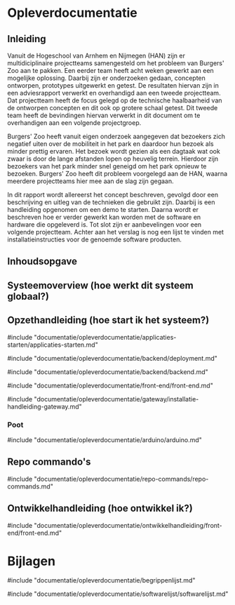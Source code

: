 # Opleverdocumentatie

## Inleiding
Vanuit de Hogeschool van Arnhem en Nijmegen (HAN) zijn er multidiciplinaire projectteams samengesteld om het probleem van Burgers' Zoo aan te pakken. Een eerder team heeft acht weken gewerkt aan een mogelijke oplossing. Daarbij zijn er onderzoeken gedaan, concepten ontworpen, prototypes uitgewerkt en getest. De resultaten hiervan zijn in een adviesrapport verwerkt en overhandigd aan een tweede projectteam. Dat projectteam heeft de focus gelegd op de technische haalbaarheid van de ontworpen concepten en dit ook op grotere schaal getest. Dit tweede team heeft de bevindingen hiervan verwerkt in dit document om te overhandigen aan een volgende projectgroep.

Burgers' Zoo heeft vanuit eigen onderzoek aangegeven dat bezoekers zich negatief uiten over de mobiliteit in het park en daardoor hun bezoek als minder prettig ervaren. Het bezoek wordt gezien als een dagtaak wat ook zwaar is door de lange afstanden lopen op heuvelig terrein. Hierdoor zijn bezoekers van het park minder snel geneigd om het park opnieuw te bezoeken. Burgers' Zoo heeft dit probleem voorgelegd aan de HAN, waarna meerdere projectteams hier mee aan de slag zijn gegaan.

In dit rapport wordt allereerst het concept beschreven, gevolgd door een beschrijving en uitleg van de technieken die gebruikt zijn. Daarbij is een handleiding opgenomen om een demo te starten. Daarna wordt er beschreven hoe er verder gewerkt kan worden met de software en hardware die opgeleverd is. Tot slot zijn er aanbevelingen voor een volgende projectteam. Achter aan het verslag is nog een lijst te vinden met installatieinstructies voor de genoemde software producten.

## Inhoudsopgave
<!-- toc -->

## Systeemoverview (hoe werkt dit systeem globaal?)

## Opzethandleiding (hoe start ik het systeem?)

#include "documentatie/opleverdocumentatie/applicaties-starten/applicaties-starten.md"

#include "documentatie/opleverdocumentatie/backend/deployment.md"

#include "documentatie/opleverdocumentatie/backend/backend.md"

#include "documentatie/opleverdocumentatie/front-end/front-end.md"

#include "documentatie/opleverdocumentatie/gateway/installatie-handleiding-gateway.md"

### Poot
#include "documentatie/opleverdocumentatie/arduino/arduino.md"

## Repo commando's
#include "documentatie/opleverdocumentatie/repo-commands/repo-commands.md"

## Ontwikkelhandleiding (hoe ontwikkel ik?)

#include "documentatie/opleverdocumentatie/ontwikkelhandleiding/front-end/front-end.md"

# Bijlagen

#include "documentatie/opleverdocumentatie/begrippenlijst.md"

#include "documentatie/opleverdocumentatie/softwarelijst/softwarelijst.md"


